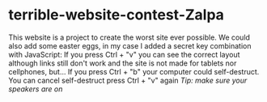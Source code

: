 # terrible-website-contest-Zalpa

This website is a project to create the worst site ever possible.
We could also add some easter eggs, in my case I added a secret key combination with JavaScript:
If you press Ctrl + "v" you can see the correct layout although links still don't work and the site is not made for tablets nor cellphones, but...
If you press Ctrl + "b" your computer could self-destruct.
You can cancel self-destruct press Ctrl + "v" again
_Tip: make sure your speakers are on_
